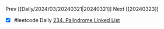 Prev [[Daily/2024/03/20240321|20240321]]
Next [[20240323]]

- [x] #leetcode Daily [234. Palindrome Linked List](https://leetcode.com/problems/palindrome-linked-list/)
